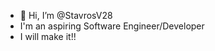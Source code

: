 - 👋 Hi, I’m @StavrosV28
- I'm an aspiring Software Engineer/Developer
- I will make it!!


<!---
StavrosV28/StavrosV28 is a ✨ special ✨ repository because its `README.md` (this file) appears on your GitHub profile.
You can click the Preview link to take a look at your changes.
--->
